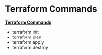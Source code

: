 <h1>Terraform Commands</h1>
<a href="https://developer.hashicorp.com/terraform/cli/commands"><b>Terraform Commands</b></a>
<ul>
  <li>terraform init</li>
  <li>terraform plan</li>
  <li>terraform apply</li>
  <li>terraform destroy</li>
</ul>
